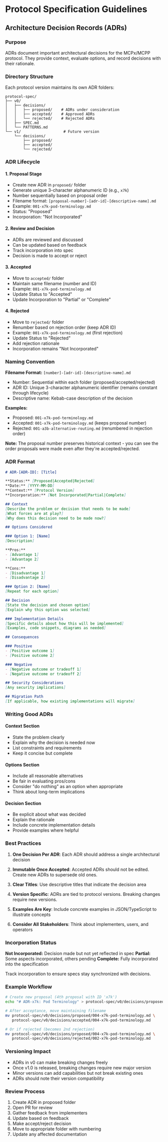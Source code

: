 # Protocol Specification Guidelines

## Architecture Decision Records (ADRs)

### Purpose
ADRs document important architectural decisions for the MCPx/MCPP protocol. They provide context, evaluate options, and record decisions with their rationale.

### Directory Structure
Each protocol version maintains its own ADR folders:
```
protocol-spec/
├── v0/
│   ├── decisions/
│   │   ├── proposed/    # ADRs under consideration
│   │   ├── accepted/    # Approved ADRs
│   │   └── rejected/    # Rejected ADRs
│   ├── SPEC.md
│   └── PATTERNS.md
└── v1/                   # Future version
    └── decisions/
        ├── proposed/
        ├── accepted/
        └── rejected/
```

### ADR Lifecycle

#### 1. Proposal Stage
- Create new ADR in `proposed/` folder
- Generate unique 3-character alphanumeric ID (e.g., `x7k`)
- Number sequentially based on proposal order
- Filename format: `[proposal-number]-[adr-id]-[descriptive-name].md`
- Example: `001-x7k-pod-terminology.md`
- Status: "Proposed"
- Incorporation: "Not Incorporated"

#### 2. Review and Decision
- ADRs are reviewed and discussed
- Can be updated based on feedback
- Track incorporation into spec
- Decision is made to accept or reject

#### 3. Accepted
- Move to `accepted/` folder
- Maintain same filename (number and ID)
- Example: `001-x7k-pod-terminology.md`
- Update Status to "Accepted"
- Update Incorporation to "Partial" or "Complete"

#### 4. Rejected
- Move to `rejected/` folder  
- Renumber based on rejection order (keep ADR ID)
- Example: `001-x7k-pod-terminology.md` (first rejection)
- Update Status to "Rejected"
- Add rejection rationale
- Incorporation remains "Not Incorporated"

### Naming Convention

**Filename Format:** `[number]-[adr-id]-[descriptive-name].md`
- Number: Sequential within each folder (proposed/accepted/rejected)
- ADR ID: Unique 3-character alphanumeric identifier (remains constant through lifecycle)
- Descriptive name: Kebab-case description of the decision

**Examples:**
- Proposed: `001-x7k-pod-terminology.md`
- Accepted: `001-x7k-pod-terminology.md` (keeps proposal number)
- Rejected: `001-a3b-alternative-routing.md` (renumbered in rejection order)

**Note:** The proposal number preserves historical context - you can see the order proposals were made even after they're accepted/rejected.

### ADR Format

```markdown
# ADR-[ADR-ID]: [Title]

**Status:** [Proposed|Accepted|Rejected]
**Date:** [YYYY-MM-DD]
**Context:** [Protocol Version]
**Incorporation:** [Not Incorporated|Partial|Complete]

## Context
[Describe the problem or decision that needs to be made]
[What forces are at play?]
[Why does this decision need to be made now?]

## Options Considered

### Option 1: [Name]
[Description]

**Pros:**
- [Advantage 1]
- [Advantage 2]

**Cons:**
- [Disadvantage 1]
- [Disadvantage 2]

### Option 2: [Name]
[Repeat for each option]

## Decision
[State the decision and chosen option]
[Explain why this option was selected]

### Implementation Details
[Specific details about how this will be implemented]
[Examples, code snippets, diagrams as needed]

## Consequences

### Positive
- [Positive outcome 1]
- [Positive outcome 2]

### Negative
- [Negative outcome or tradeoff 1]
- [Negative outcome or tradeoff 2]

## Security Considerations
[Any security implications]

## Migration Path
[If applicable, how existing implementations will migrate]
```

### Writing Good ADRs

#### Context Section
- State the problem clearly
- Explain why the decision is needed now
- List constraints and requirements
- Keep it concise but complete

#### Options Section
- Include all reasonable alternatives
- Be fair in evaluating pros/cons
- Consider "do nothing" as an option when appropriate
- Think about long-term implications

#### Decision Section
- Be explicit about what was decided
- Explain the rationale
- Include concrete implementation details
- Provide examples where helpful

### Best Practices

1. **One Decision Per ADR**: Each ADR should address a single architectural decision

2. **Immutable Once Accepted**: Accepted ADRs should not be edited. Create new ADRs to supersede old ones.

3. **Clear Titles**: Use descriptive titles that indicate the decision area

4. **Version Specific**: ADRs are tied to protocol versions. Breaking changes require new versions.

5. **Examples Are Key**: Include concrete examples in JSON/TypeScript to illustrate concepts

6. **Consider All Stakeholders**: Think about implementers, users, and operators

### Incorporation Status

**Not Incorporated:** Decision made but not yet reflected in spec
**Partial:** Some aspects incorporated, others pending
**Complete:** Fully incorporated into the specification

Track incorporation to ensure specs stay synchronized with decisions.

### Example Workflow

```bash
# Create new proposal (4th proposal with ID 'x7k')
echo "# ADR-x7k: Pod Terminology" > protocol-spec/v0/decisions/proposed/004-x7k-pod-terminology.md

# After acceptance, move maintaining filename
mv protocol-spec/v0/decisions/proposed/004-x7k-pod-terminology.md \
   protocol-spec/v0/decisions/accepted/004-x7k-pod-terminology.md

# Or if rejected (becomes 2nd rejection)
mv protocol-spec/v0/decisions/proposed/004-x7k-pod-terminology.md \
   protocol-spec/v0/decisions/rejected/002-x7k-pod-terminology.md
```

### Versioning Impact

- ADRs in v0 can make breaking changes freely
- Once v1.0 is released, breaking changes require new major version
- Minor versions can add capabilities but not break existing ones
- ADRs should note their version compatibility

### Review Process

1. Create ADR in proposed folder
2. Open PR for review
3. Gather feedback from implementers
4. Update based on feedback
5. Make accept/reject decision
6. Move to appropriate folder with numbering
7. Update any affected documentation

